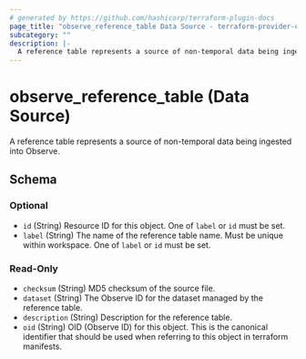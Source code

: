 ```yaml
---
# generated by https://github.com/hashicorp/terraform-plugin-docs
page_title: "observe_reference_table Data Source - terraform-provider-observe"
subcategory: ""
description: |-
  A reference table represents a source of non-temporal data being ingested into Observe.
---
```


# observe_reference_table (Data Source)

A reference table represents a source of non-temporal data being ingested into Observe.



<!-- schema generated by tfplugindocs -->
## Schema

### Optional

- `id` (String) Resource ID for this object.
One of `label` or `id` must be set.
- `label` (String) The name of the reference table name. Must be unique within workspace.
One of `label` or `id` must be set.

### Read-Only

- `checksum` (String) MD5 checksum of the source file.
- `dataset` (String) The Observe ID for the dataset managed by the reference table.
- `description` (String) Description for the reference table.
- `oid` (String) OID (Observe ID) for this object. This is the canonical identifier that
should be used when referring to this object in terraform manifests.
